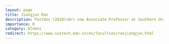 ```yaml
---
layout: page
title: Jiangjun Ran
description: Postdoc (2018)<br> now Associate Professor at Southern University of Science and Technology
importance: 0
category: Alumni
redirect: https://www.sustech.edu.cn/en/faculties/ranjiangjun.html
---
```

